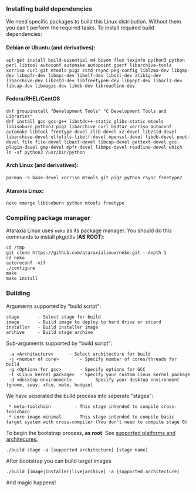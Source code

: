 ### Installing build dependencies
We need specific packages to build this Linux distribution. Without them you can't perform the required tasks. To install required build dependencies:
#### Debian or Ubuntu (and derivatives):
```
apt-get install build-essential m4 bison flex texinfo python3 python perl libtool autoconf automake autopoint gperf libarchive-tools xorriso curl git mtools pigz zstd rsync pkg-config liblzma-dev libgmp-dev libmpfr-dev libmpc-dev libelf-dev libssl-dev zlib1g-dev libarchive-dev libzstd-dev libfreetype6-dev libpopt-dev libacl1-dev libcap-dev libmagic-dev libdb-dev libreadline-dev
```
#### Fedora/RHEL/CentOS
```
dnf groupinstall "Development Tools" "C Development Tools and Libraries"
dnf install gcc gcc-g++ libstdc++-static glibc-static mtools libisoburn python3 pigz libarchive curl bsdtar xorriso autoconf automake libtool freetype-devel zlib-devel xz-devel libzstd-devel libarchive-devel elfutils-libelf-devel openssl-devel libdb-devel popt-devel file file-devel libacl-devel libcap-devel gettext-devel gcc-plugin-devel gmp-devel mpfr-devel libmpc-devel readline-devel which
ln -sf python3 /usr/bin/python
```
#### Arch Linux (and derivatives):
```
pacman -S base-devel xorriso mtools git pigz python rsync freetype2
```
#### Ataraxia Linux:
```
neko emerge libisoburn python mtools freetype
```

### Compiling package manager
Ataraxia Linux uses `neko` as its package manager. You should do this commands to install pkgutils (**AS ROOT**):
```
cd /tmp
git clone https://github.com/ataraxialinux/neko.git --depth 1
cd neko
autoreconf -vif
./configure
make
make install
```

### Building
Arguments supported by "build script":
```
stage		- Select stage for build
image		- Build image to deploy to hard drive or sdcard
installer	- Build installer image
archive		- Build stage archive
```
Sub-arguments supported by "build script":
```
 -a <Architecture>		- Select architecture for build
 -j <number of core>		- Specify number of cores/threads for build
 -g <Options for gcc>		- Specify options for GCC
 -l <Linux kernel package>	- Specify your custom Linux kernel package
 -d <desktop environment>       - Specify your desktop environment (gnome, sway, xfce, mate, budgie)
```
We have seperated the build process into seperate "stages":
```
 * meta-toolchain         - This stage intended to compile cross-toolchain
 * core-image-minimal     - This stage intended to compile basic target system with cross-compiler (You don't need to compile stage 0)
```
To begin the bootstrap process, **as root**:
See [supported platforms and architecures.](platforms.md)
```
./build stage -a [supported architecture] [stage name]
```
After bootstrap you can build target images
```
./build [image|installer|live|archive] -a [supported architecture]
```
And magic happens!
